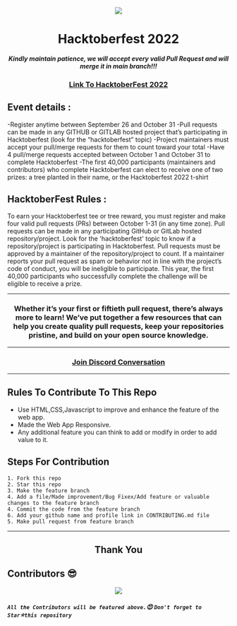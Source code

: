 <p align="center"><img src="https://github.com/Harsh-Singh-Rajput/Notepad/blob/main/Email Banners-Dark.png"></p>
<h1 align="center"> Hacktoberfest 2022 </h1>

***<p align = "center"> Kindly maintain patience, we will accept every valid Pull Request and will merge it in main branch!!! </p>***

<h3 align="center">
    <a href="https://hacktoberfest.com/">
        Link To HacktoberFest 2022
    </a>
</h3>

## Event details :
-Register anytime between September 26 and October 31
-Pull requests can be made in any GITHUB or GITLAB hosted project that’s participating in Hacktoberfest (look for the “hacktoberfest” topic)
-Project maintainers must accept your pull/merge requests for them to count toward your total
-Have 4 pull/merge requests accepted between October 1 and October 31 to complete Hacktoberfest
-The first 40,000 participants (maintainers and contributors) who complete Hacktoberfest can elect to receive one of two prizes: a tree planted in their name, or the Hacktoberfest 2022 t-shirt

## HacktoberFest Rules :

To earn your Hacktoberfest tee or tree reward, you must register and make four valid pull requests (PRs) between October 1-31 (in any time zone). Pull requests can be made in any participating GitHub or GitLab hosted repository/project. Look for the 'hacktoberfest' topic to know if a repository/project is participating in Hacktoberfest. Pull requests must be approved by a maintainer of the repository/project to count. If a maintainer reports your pull request as spam or behavior not in line with the project’s code of conduct, you will be ineligible to participate. This year, the first 40,000 participants who successfully complete the challenge will be eligible to receive a prize.
***
<h3 align="center"> Whether it’s your first or fiftieth pull request, there’s always more to learn! We’ve put together a few resources that can help you create quality pull requests, keep your repositories pristine, and build on your open source knowledge. </h3>

***

<h3 align="center">
    <a href="https://discord.gg/Bt28pNRj">
       Join Discord Conversation
    </a>
</h3>

***
## Rules To Contribute To This Repo

-   Use HTML,CSS,Javascript to improve and enhance the feature of the web app.
-   Made the Web App Responsive.
-   Any additional feature you can think to add or modify in order to add value to it.

## Steps For Contribution

    1. Fork this repo
    2. Star this repo
    3. Make the feature branch 
    4. Add a file/Made improvement/Bug Fixex/Add feature or valuable changes to the feature branch
    4. Commit the code from the feature branch
    6. Add your github name and profile link in CONTRIBUTING.md file
    5. Make pull request from feature branch
***
<h2 align="center">
    <p>
        Thank You
    </p>
</h2>

## Contributors 😎

<p align="center">
  <a href="https://github.com/Harsh-Singh-Rajput/Notepad/graphs/contributors">
  <img src="https://contrib.rocks/image?repo=Harsh-Singh-Rajput/Notepad" />
</a>


</p>

##### **`All the Contributors will be featured above.`:heart_eyes: `Don't forget to Star`:star:`this repository`**
